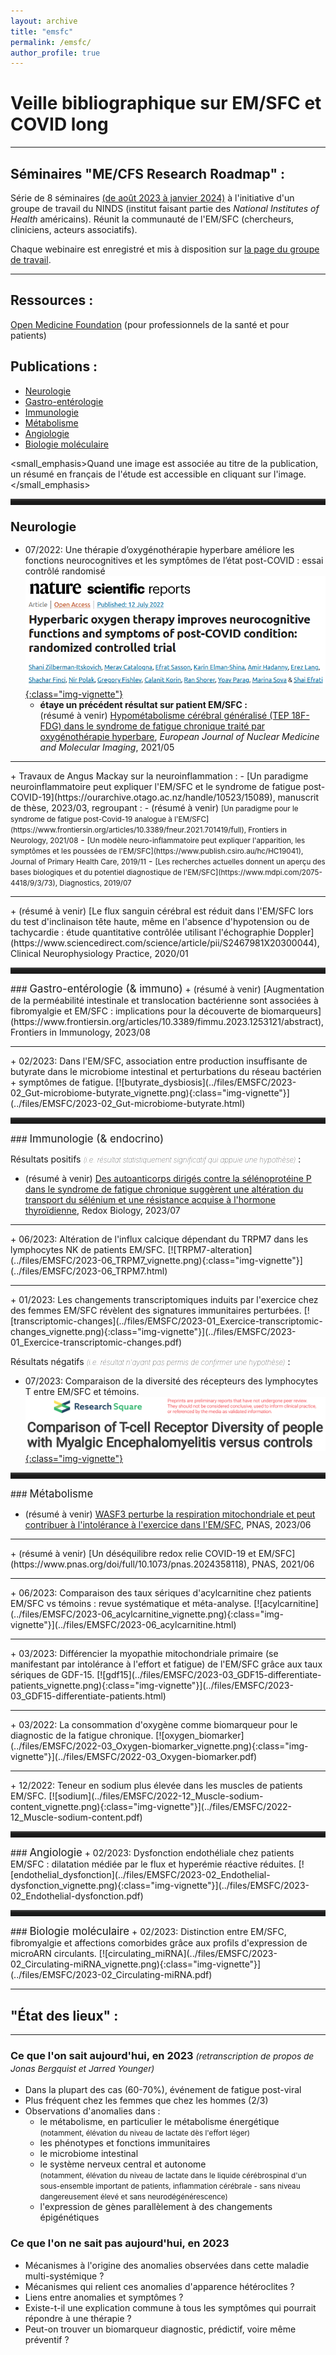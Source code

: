 ```yaml
---
layout: archive
title: "emsfc"
permalink: /emsfc/
author_profile: true
---
```


# Veille bibliographique sur EM/SFC et COVID long

<hr class="hr_gradient" />

## Séminaires "ME/CFS Research Roadmap" :

Série de 8 séminaires [(de août 2023 à janvier 2024)](https://event.roseliassociates.com/me-cfs-research-roadmap/agendas/) à l'initiative d'un groupe de travail du NINDS (institut faisant partie des *National Institutes of Health* américains). Réunit la communauté de l'EM/SFC (chercheurs, cliniciens, acteurs associatifs).

Chaque webinaire est enregistré et mis à disposition sur [la page du groupe de travail](https://www.ninds.nih.gov/about-ninds/who-we-are/advisory-council/nandsc-mecfs-research-roadmap-working-group).

<hr class="hr_gradient" />

## Ressources :

[Open Medicine Foundation](https://www.omf.ngo/what-is-mecfs/) (pour professionnels de la santé et pour patients)

## Publications :

* [Neurologie](#neuro)
* [Gastro-entérologie](#gastro)
* [Immunologie](#immuno)
* [Métabolisme](#metabo)
* [Angiologie](#angio)
* [Biologie moléculaire](#biomol)

<small_emphasis>Quand une image est associée au titre de la publication, un résumé en français de l'étude est accessible en cliquant sur l'image.</small_emphasis>

<hr style="height: 10px; border: 0; box-shadow: 0 10px 4px -10px #8c8b8b inset;"/>

### <span style='font-size: larger;'>Neurologie</span> <a class="anchor" id="neuro"></a>
+ 07/2022: <important>Une thérapie d’oxygénothérapie hyperbare améliore les fonctions neurocognitives et les symptômes de l’état post-COVID : essai contrôlé randomisé</important>  
[![acylcarnitine](../files/EMSFC/2022-07_HBOT_vignette.png){:class="img-vignette"}](../files/EMSFC/2022-07_HBOT.html)
     - **étaye un précédent résultat sur patient EM/SFC :**  
     (résumé à venir) <span class="blue_accent">[Hypométabolisme cérébral généralisé (TEP 18F-FDG) dans le syndrome de fatigue chronique traité par oxygénothérapie hyperbare](https://link.springer.com/article/10.1007/s00259-020-05122-0)</span>, *European Journal of Nuclear Medicine and Molecular Imaging*, 2021/05
<hr/>
+ Travaux de Angus Mackay sur la neuroinflammation :
     - <span class="blue_accent">[Un paradigme neuroinflammatoire peut expliquer l'EM/SFC et le syndrome de fatigue post-COVID-19](https://ourarchive.otago.ac.nz/handle/10523/15089)</span>, manuscrit de thèse, 2023/03, regroupant :
         - (résumé à venir) <span style='font-size:smaller;'>[Un paradigme pour le syndrome de fatigue post-Covid-19 analogue à l'EM/SFC](https://www.frontiersin.org/articles/10.3389/fneur.2021.701419/full), Frontiers in Neurology, 2021/08</span>
         - <span style='font-size:smaller;'>[Un modèle neuro-inflammatoire peut expliquer l'apparition, les symptômes et les poussées de l'EM/SFC](https://www.publish.csiro.au/hc/HC19041), Journal of Primary Health Care, 2019/11</span>
         - <span style='font-size:smaller;'>[Les recherches actuelles donnent un aperçu des bases biologiques et du potentiel diagnostique de l'EM/SFC](https://www.mdpi.com/2075-4418/9/3/73), Diagnostics, 2019/07</span>
<hr/>
+ (résumé à venir) <span class="blue_accent">[Le flux sanguin cérébral est réduit dans l'EM/SFC lors du test d'inclinaison tête haute, même en l'absence d'hypotension ou de tachycardie : étude quantitative contrôlée utilisant l'échographie Doppler](https://www.sciencedirect.com/science/article/pii/S2467981X20300044)</span>, Clinical Neurophysiology Practice, 2020/01

<hr style="height: 10px; border: 0; box-shadow: 0 10px 4px -10px #8c8b8b inset;"/>
### <span style='font-size: larger;'>Gastro-entérologie (& immuno)</span> <a class="anchor" id="gastro"></a>
+ (résumé à venir) <span class="blue_accent">[Augmentation de la perméabilité intestinale et translocation bactérienne sont associées à fibromyalgie et EM/SFC : implications pour la découverte de biomarqueurs](https://www.frontiersin.org/articles/10.3389/fimmu.2023.1253121/abstract)</span>, Frontiers in Immunology, 2023/08
<hr/>
+ 02/2023: <important>Dans l'EM/SFC, association entre production insuffisante de butyrate dans le microbiome intestinal et perturbations du réseau bactérien + symptômes de fatigue.</important>  
[![butyrate_dysbiosis](../files/EMSFC/2023-02_Gut-microbiome-butyrate_vignette.png){:class="img-vignette"}](../files/EMSFC/2023-02_Gut-microbiome-butyrate.html)

<hr style="height: 10px; border: 0; box-shadow: 0 10px 4px -10px #8c8b8b inset;"/>
### <span style='font-size: larger;'>Immunologie (& endocrino)</span> <a class="anchor" id="immuno"></a>

Résultats positifs <span style='font-weight: lighter; font-style: italic; font-size:smaller;'>(i.e. résultat statistiquement significatif qui appuie une hypothèse)</span> :
  + (résumé à venir) <span class="blue_accent">[Des autoanticorps dirigés contre la sélénoprotéine P dans le syndrome de fatigue chronique suggèrent une altération du transport du sélénium et une résistance acquise à l'hormone thyroïdienne](https://www.ncbi.nlm.nih.gov/pmc/articles/PMC10338150/)</span>, Redox Biology, 2023/07
  <hr/>
  + 06/2023: <important>Altération de l'influx calcique dépendant du TRPM7 dans les lymphocytes NK de patients EM/SFC.</important>  
  [![TRPM7-alteration](../files/EMSFC/2023-06_TRPM7_vignette.png){:class="img-vignette"}](../files/EMSFC/2023-06_TRPM7.html)  
  <hr/>
  + 01/2023: <important>Les changements transcriptomiques induits par l'exercice chez des femmes EM/SFC révèlent des signatures immunitaires perturbées.</important>  
  [![transcriptomic-changes](../files/EMSFC/2023-01_Exercice-transcriptomic-changes_vignette.png){:class="img-vignette"}](../files/EMSFC/2023-01_Exercice-transcriptomic-changes.pdf)

Résultats négatifs <span style='font-weight: lighter; font-style: italic; font-size:smaller;'>(i.e. résultat n'ayant pas permis de confirmer une hypothèse)</span> :
  + 07/2023: <important>Comparaison de la diversité des récepteurs des lymphocytes T entre EM/SFC et témoins.</important>  
  [![tcell](../files/EMSFC/2023-07_Tcell_vignette.png){:class="img-vignette"}](../files/EMSFC/2023-07_Tcell.html)

<hr style="height: 10px; border: 0; box-shadow: 0 10px 4px -10px #8c8b8b inset;"/>
### <span style='font-size: larger;'>Métabolisme</span> <a class="anchor" id="metabo"></a>

+ (résumé à venir) <span class="blue_accent">[WASF3 perturbe la respiration mitochondriale et peut contribuer à l'intolérance à l'exercice dans l'EM/SFC](https://www.pnas.org/doi/10.1073/pnas.2302738120)</span>, PNAS, 2023/06
<hr/>
+ (résumé à venir) <span class="blue_accent">[Un déséquilibre redox relie COVID-19 et EM/SFC](https://www.pnas.org/doi/full/10.1073/pnas.2024358118)</span>, PNAS, 2021/06
<hr/>
+ 06/2023: <important>Comparaison des taux sériques d'acylcarnitine chez patients EM/SFC vs témoins : revue systématique et méta-analyse.</important>  
[![acylcarnitine](../files/EMSFC/2023-06_acylcarnitine_vignette.png){:class="img-vignette"}](../files/EMSFC/2023-06_acylcarnitine.html)  
<hr/>
+ 03/2023: <important>Différencier la myopathie mitochondriale primaire (se manifestant par intolérance à l'effort et fatigue) de l'EM/SFC grâce aux taux sériques de GDF-15.</important>  
[![gdf15](../files/EMSFC/2023-03_GDF15-differentiate-patients_vignette.png){:class="img-vignette"}](../files/EMSFC/2023-03_GDF15-differentiate-patients.html)  
<hr/>
+ 03/2022: <important>La consommation d'oxygène comme biomarqueur pour le diagnostic de la fatigue chronique.</important>  
[![oxygen_biomarker](../files/EMSFC/2022-03_Oxygen-biomarker_vignette.png){:class="img-vignette"}](../files/EMSFC/2022-03_Oxygen-biomarker.pdf)  
<hr/>
+ 12/2022: <important>Teneur en sodium plus élevée dans les muscles de patients EM/SFC.</important>  
[![sodium](../files/EMSFC/2022-12_Muscle-sodium-content_vignette.png){:class="img-vignette"}](../files/EMSFC/2022-12_Muscle-sodium-content.pdf)

<hr style="height: 10px; border: 0; box-shadow: 0 10px 4px -10px #8c8b8b inset;"/>
### <span style='font-size: larger;'>Angiologie</span> <a class="anchor" id="angio"></a>
  + 02/2023: <important>Dysfonction endothéliale chez patients EM/SFC : dilatation médiée par le flux et hyperémie réactive réduites.</important>  
  [![endothelial_dysfonction](../files/EMSFC/2023-02_Endothelial-dysfonction_vignette.png){:class="img-vignette"}](../files/EMSFC/2023-02_Endothelial-dysfonction.pdf)

<hr style="height: 10px; border: 0; box-shadow: 0 10px 4px -10px #8c8b8b inset;"/>
### <span style='font-size: larger;'>Biologie moléculaire</span> <a class="anchor" id="biomol"></a>
  + 02/2023: <important>Distinction entre EM/SFC, fibromyalgie et affections comorbides grâce aux profils d'expression de microARN circulants.</important>  
  [![circulating_miRNA](../files/EMSFC/2023-02_Circulating-miRNA_vignette.png){:class="img-vignette"}](../files/EMSFC/2023-02_Circulating-miRNA.pdf)


<!--### --- 2016 ---
+  [![MM-vs-SFC](../files/EMSFC/2016-06_MM-vs-SFC_vignette.png){:class="img-vignette"}](../files/EMSFC/2016-06_MM-vs-SFC.html)-->

<!-- + [![circRNA](../files/EMSFC/2023-06_circRNA_vignette.png){:class="img-vignette"}](../files/EMSFC/2023-06_circRNA.html)  
<hr/>-->

<hr class="hr_gradient" />

## "État des lieux" :

----

### Ce que l'on sait aujourd'hui, en 2023 <span style='font-size: smaller;font-style: italic;font-weight: lighter;'>(retranscription de propos de Jonas Bergquist et Jarred Younger)</span>
- Dans la plupart des cas (60-70%), événement de fatigue post-viral
- Plus fréquent chez les femmes que chez les hommes (2/3)
- Observations d'anomalies dans :
    + le métabolisme, en particulier le métabolisme énergétique  
    <span style='font-size:smaller;'>(notamment, élévation du niveau de lactate dès l'effort léger)</span>
    + les phénotypes et fonctions immunitaires
    + le microbiome intestinal
    + le système nerveux central et autonome  
    <span style='font-size:smaller;'>(notamment, élévation du niveau de lactate dans le liquide cérébrospinal d'un sous-ensemble important de patients, inflammation cérébrale - sans niveau dangereusement élevé et sans neurodégénérescence)</span>
    + l'expression de gènes parallèlement à des changements épigénétiques

### Ce que l'on ne sait pas aujourd'hui, en 2023
- Mécanismes à l'origine des anomalies observées dans cette maladie multi-systémique ?
- Mécanismes qui relient ces anomalies d'apparence hétéroclites ?
- Liens entre anomalies et symptômes ?
- Existe-t-il une explication commune à tous les symptômes qui pourrait répondre à une thérapie ?
- Peut-on trouver un biomarqueur diagnostic, prédictif, voire même préventif ?
